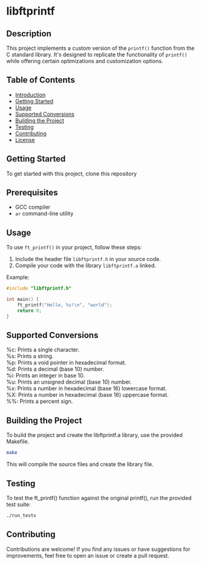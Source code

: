 # libftprintf

## Description

This project implements a custom version of the `printf()` function from the C standard library. It's designed to replicate the functionality of `printf()` while offering certain optimizations and customization options.<br/>

## Table of Contents

- [Introduction](#libftprintf)
- [Getting Started](#getting-started)
- [Usage](#usage)
- [Supported Conversions](#supported-conversions)
- [Building the Project](#building-the-project)
- [Testing](#testing)
- [Contributing](#contributing)
- [License](#license)

## Getting Started

To get started with this project, clone this repository

## Prerequisites

- GCC compiler
- `ar` command-line utility

## Usage

To use `ft_printf()` in your project, follow these steps:

1. Include the header file `libftprintf.h` in your source code.<br/>
2. Compile your code with the library `libftprintf.a` linked.<br/>

Example:

```c
#include "libftprintf.h"

int main() {
    ft_printf("Hello, %s!\n", "world");
    return 0;
}
```
## Supported Conversions
%c: Prints a single character.<br/>
%s: Prints a string.<br/>
%p: Prints a void pointer in hexadecimal format.<br/>
%d: Prints a decimal (base 10) number.<br/>
%i: Prints an integer in base 10.<br/>
%u: Prints an unsigned decimal (base 10) number.<br/>
%x: Prints a number in hexadecimal (base 16) lowercase format.<br/>
%X: Prints a number in hexadecimal (base 16) uppercase format.<br/>
%%: Prints a percent sign.<br/>

## Building the Project
To build the project and create the libftprintf.a library, use the provided Makefile.<br/>

```bash
make
```
This will compile the source files and create the library file.<br/>

## Testing
To test the ft_printf() function against the original printf(), run the provided test suite:<br/>

```bash
./run_tests
```
## Contributing
Contributions are welcome! If you find any issues or have suggestions for improvements, feel free to open an issue or create a pull request.<br/>




